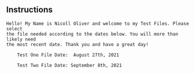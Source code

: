 ## Instructions

    Hello! My Name is Nicoll Oliver and welcome to my Test Files. Please select
    the file needed according to the dates below. You will more than likely need 
    the most recent date. Thank you and have a great day!

        Test One File Date:  August 27th, 2021

        Test Two File Date: September 8th, 2021
